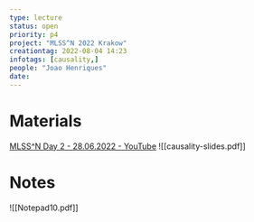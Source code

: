 ```yaml
---
type: lecture
status: open
priority: p4
project: "MLSS^N 2022 Krakow"
creationtag: 2022-08-04 14:23
infotags: [causality,]
people: "Joao Henriques"
date:
---
```

# Materials
[MLSS^N Day 2 - 28.06.2022 - YouTube](https://youtu.be/raNmQkiIvLs?t=22439)
![[causality-slides.pdf]]
# Notes
![[Notepad10.pdf]]